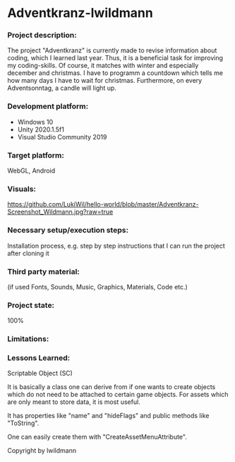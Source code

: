# Adventkranz-lwildmann

### Project description: 
The project "Adventkranz" is currently made to revise information about coding, which I learned last year. Thus, it is a beneficial task for improving my coding-skills.
Of course, it matches with winter and especially december and christmas. I have to programm a countdown which tells me how many days I have to wait for christmas. 
Furthermore, on every Adventsonntag, a candle will light up.

### Development platform: 
- Windows 10
- Unity 2020.1.5f1
- Visual Studio Community 2019

### Target platform: 
WebGL, Android

### Visuals: 
https://github.com/LukiWil/hello-world/blob/master/Adventkranz-Screenshot_Wildmann.jpg?raw=true

### Necessary setup/execution steps: 
Installation process, e.g. step by step instructions that I can run the project after cloning it

### Third party material: 
(if used Fonts, Sounds, Music, Graphics, Materials, Code etc.)

### Project state: 
100% 

### Limitations: 

### Lessons Learned: 

Scriptable Object (SC)

It is basically a class one can derive from if one wants to create objects which do not need to be attached to certain game objects.
For assets which are only meant to store data, it is most useful.

It has properties like "name" and "hideFlags" and public methods like "ToString".

One can easily create them with "CreateAssetMenuAttribute".

Copyright by lwildmann 
